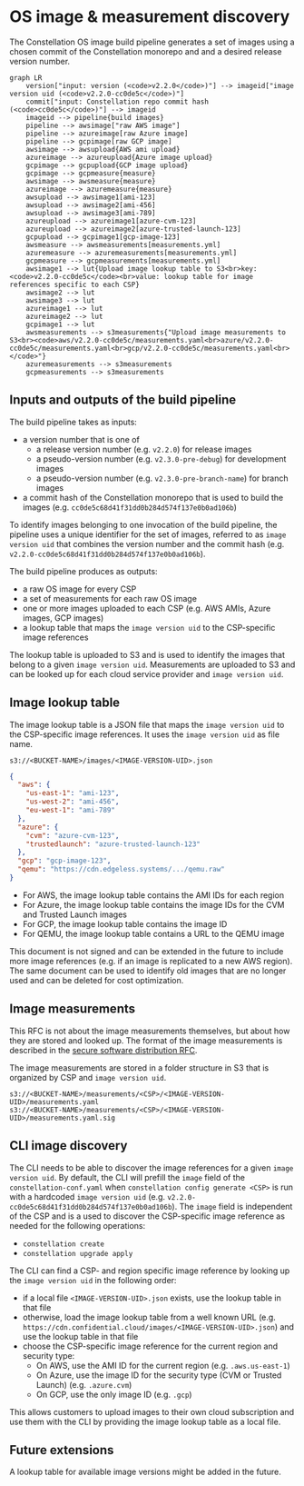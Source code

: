 # OS image & measurement discovery

The Constellation OS image build pipeline generates a set of images using a chosen commit of the Constellation monorepo and and a desired release version number.

```mermaid
graph LR
    version["input: version (<code>v2.2.0</code>)"] --> imageid["image version uid (<code>v2.2.0-cc0de5c</code>)"]
    commit["input: Constellation repo commit hash (<code>cc0de5c</code>)"] --> imageid
    imageid --> pipeline{build images}
    pipeline --> awsimage["raw AWS image"]
    pipeline --> azureimage[raw Azure image]
    pipeline --> gcpimage[raw GCP image]
    awsimage --> awsupload{AWS ami upload}
    azureimage --> azureupload{Azure image upload}
    gcpimage --> gcpupload{GCP image upload}
    gcpimage --> gcpmeasure{measure}
    awsimage --> awsmeasure{measure}
    azureimage --> azuremeasure{measure}
    awsupload --> awsimage1[ami-123]
    awsupload --> awsimage2[ami-456]
    awsupload --> awsimage3[ami-789]
    azureupload --> azureimage1[azure-cvm-123]
    azureupload --> azureimage2[azure-trusted-launch-123]
    gcpupload --> gcpimage1[gcp-image-123]
    awsmeasure --> awsmeasurements[measurements.yml]
    azuremeasure --> azuremeasurements[measurements.yml]
    gcpmeasure --> gcpmeasurements[measurements.yml]
    awsimage1 --> lut{Upload image lookup table to S3<br>key: <code>v2.2.0-cc0de5c</code><br>value: lookup table for image references specific to each CSP}
    awsimage2 --> lut
    awsimage3 --> lut
    azureimage1 --> lut
    azureimage2 --> lut
    gcpimage1 --> lut
    awsmeasurements --> s3measurements{"Upload image measurements to S3<br><code>aws/v2.2.0-cc0de5c/measurements.yaml<br>azure/v2.2.0-cc0de5c/measurements.yaml<br>gcp/v2.2.0-cc0de5c/measurements.yaml<br></code>"}
    azuremeasurements --> s3measurements
    gcpmeasurements --> s3measurements
```

## Inputs and outputs of the build pipeline

The build pipeline takes as inputs:

- a version number that is one of
  - a release version number (e.g. `v2.2.0`) for release images
  - a pseudo-version number (e.g. `v2.3.0-pre-debug`) for development images
  - a pseudo-version number (e.g. `v2.3.0-pre-branch-name`) for branch images
- a commit hash of the Constellation monorepo that is used to build the images (e.g. `cc0de5c68d41f31dd0b284d574f137e0b0ad106b`)

To identify images belonging to one invocation of the build pipeline, the pipeline uses a unique identifier for the set of images, referred to as `image version uid` that combines the version number and the commit hash (e.g. `v2.2.0-cc0de5c68d41f31dd0b284d574f137e0b0ad106b`).

The build pipeline produces as outputs:

- a raw OS image for every CSP
- a set of measurements for each raw OS image
- one or more images uploaded to each CSP (e.g. AWS AMIs, Azure images, GCP images)
- a lookup table that maps the `image version uid` to the CSP-specific image references

The lookup table is uploaded to S3 and is used to identify the images that belong to a given `image version uid`.
Measurements are uploaded to S3 and can be looked up for each cloud service provider and `image version uid`.

## Image lookup table

The image lookup table is a JSON file that maps the `image version uid` to the CSP-specific image references. It uses the `image version uid` as file name.

```
s3://<BUCKET-NAME>/images/<IMAGE-VERSION-UID>.json
```

```json
{
  "aws": {
    "us-east-1": "ami-123",
    "us-west-2": "ami-456",
    "eu-west-1": "ami-789"
  },
  "azure": {
    "cvm": "azure-cvm-123",
    "trustedlaunch": "azure-trusted-launch-123"
  },
  "gcp": "gcp-image-123",
  "qemu": "https://cdn.edgeless.systems/.../qemu.raw"
}
```

- For AWS, the image lookup table contains the AMI IDs for each region
- For Azure, the image lookup table contains the image IDs for the CVM and Trusted Launch images
- For GCP, the image lookup table contains the image ID
- For QEMU, the image lookup table contains a URL to the QEMU image

This document is not signed and can be extended in the future to include more image references (e.g. if an image is replicated to a new AWS region).
The same document can be used to identify old images that are no longer used and can be deleted for cost optimization.

## Image measurements

This RFC is not about the image measurements themselves, but about how they are stored and looked up.
The format of the image measurements is described in the [secure software distribution RFC](secure-software-distribution.md).

The image measurements are stored in a folder structure in S3 that is organized by CSP and `image version uid`.

```
s3://<BUCKET-NAME>/measurements/<CSP>/<IMAGE-VERSION-UID>/measurements.yaml
s3://<BUCKET-NAME>/measurements/<CSP>/<IMAGE-VERSION-UID>/measurements.yaml.sig
```

## CLI image discovery

The CLI needs to be able to discover the image references for a given `image version uid`.
By default, the CLI will prefill the `image` field of the `constellation-conf.yaml` when `constellation config generate <CSP>` is run with a hardcoded `image version uid` (e.g. `v2.2.0-cc0de5c68d41f31dd0b284d574f137e0b0ad106b`).
The `image` field is independent of the CSP and is a used to discover the CSP-specific image reference as needed for the following operations:

- `constellation create`
- `constellation upgrade apply`

The CLI can find a CSP- and region specific image reference by looking up the `image version uid` in the following order:

- if a local file `<IMAGE-VERSION-UID>.json` exists, use the lookup table in that file
- otherwise, load the image lookup table from a well known URL (e.g. `https://cdn.confidential.cloud/images/<IMAGE-VERSION-UID>.json`) and use the lookup table in that file
- choose the CSP-specific image reference for the current region and security type:
  - On AWS, use the AMI ID for the current region (e.g. `.aws.us-east-1`)
  - On Azure, use the image ID for the security type (CVM or Trusted Launch) (e.g. `.azure.cvm`)
  - On GCP, use the only image ID (e.g. `.gcp`)

This allows customers to upload images to their own cloud subscription and use them with the CLI by providing the image lookup table as a local file.

## Future extensions

A lookup table for available image versions might be added in the future.
